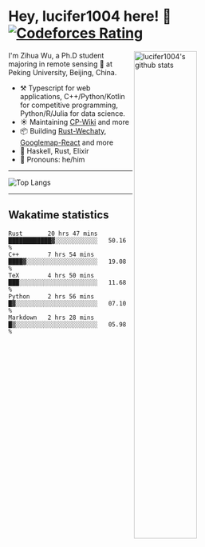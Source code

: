 # Hey, lucifer1004 here! :wave: [![Codeforces Rating](https://cfrating.ihcr.top/?user=lucifer1004&style=flat-square)](https://codeforces.com/profile/lucifer1004)

<img width="50%" align="right" alt="lucifer1004's github stats" src="https://github-readme-stats.vercel.app/api?username=lucifer1004&show_icons=true">

I'm Zihua Wu, a Ph.D student majoring in remote sensing :satellite: at Peking University, Beijing, China.

- :hammer_and_pick: Typescript for web applications, C++/Python/Kotlin for competitive programming, Python/R/Julia for data science.
- :sunny: Maintaining [CP-Wiki](https://cp-wiki.vercel.app) and more 
- :package: Building [Rust-Wechaty](https://github.com/wechaty/rust-wechaty), [Googlemap-React](https://github.com/googlemap-react/googlemap-react) and more
- :seedling: Haskell, Rust, Elixir
- :man: Pronouns: he/him

---

![Top Langs](https://github-readme-stats.vercel.app/api/top-langs/?username=lucifer1004&layout=compact)

---

## Wakatime statistics

<!--START_SECTION:waka-->
```text
Rust       20 hrs 47 mins  ████████████▓░░░░░░░░░░░░   50.16 % 
C++        7 hrs 54 mins   ████▓░░░░░░░░░░░░░░░░░░░░   19.08 % 
TeX        4 hrs 50 mins   ███░░░░░░░░░░░░░░░░░░░░░░   11.68 % 
Python     2 hrs 56 mins   █▓░░░░░░░░░░░░░░░░░░░░░░░   07.10 % 
Markdown   2 hrs 28 mins   █▒░░░░░░░░░░░░░░░░░░░░░░░   05.98 % 
```
<!--END_SECTION:waka-->

